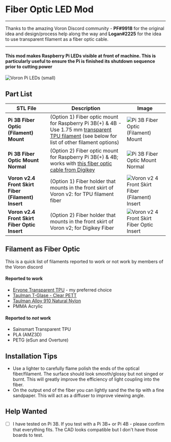 # Fiber Optic LED Mod

---
Thanks to the amazing Voron Discord community - **PF#9918** for the original idea and design/process help along the way and **Logan#2225** for the idea to use transparent filament as a fiber optic cable.

---

#### This mod makes Raspberry Pi LEDs visible at front of machine.  This is particularly useful to ensure the Pi is finished its shutdown sequence prior to cutting power

![Voron Pi LEDs (small)](https://user-images.githubusercontent.com/2540542/160843123-2fd697d7-4de1-47ba-8474-417a2d32ecff.gif)

## Part List
| STL File | Description | Image |
| --- | --- | --- |
| **Pi 3B Fiber Optic (Filament) Mount** | (Option 1) Fiber optic mount for Raspberry Pi 3B(+) & 4B - Use 1.75 mm [transparent TPU filament](https://www.amazon.com/Eryone-Printer-Filament-Dimensional-Accuracy/dp/B07WFY1R9B) (see below for list of other filament options) | ![Pi 3B Fiber Optic (Filament) Mount](https://user-images.githubusercontent.com/2540542/160407918-8cb7a257-38bb-4d65-8b85-656e7d282615.jpg) |
| **Pi 3B Fiber Optic Mount Normal** | (Option 2) Fiber optic mount for Raspberry Pi 3B(+) & 4B; works with [this fiber optic cable from Digikey](https://www.digikey.ca/en/products/detail/industrial-fiber-optics/IF-C-E1000/356536) | ![Pi 3B Fiber Optic Mount Normal](https://user-images.githubusercontent.com/2540542/160301752-9d2c598a-7a3c-4dd7-bb3d-7071755d836e.jpg) |
| **Voron v2.4 Front Skirt Fiber (Filament) Insert** | (Option 1) Fiber holder that mounts in the front skirt of Voron v2: for TPU filament fiber| ![Voron v2 4 Front Skirt Fiber (Filament) Insert](https://user-images.githubusercontent.com/2540542/160408020-214cc23d-7884-45b4-b743-5efb22091f68.jpg) |
| **Voron v2.4 Front Skirt Fiber Optic Insert** | (Option 2) Fiber holder that mounts in the front skirt of Voron v2; for Digikey Fiber| ![Voron v2 4 Front Skirt Fiber Optic Insert](https://user-images.githubusercontent.com/2540542/160301779-df3b16f0-783c-4b96-9b97-3c9c18a715c4.jpg) |


## Filament as Fiber Optic
This is a quick list of filaments reported to work or not work by members of the Voron discord
#### Reported to work
* [Eryone Transparent TPU](https://www.amazon.com/Eryone-Printer-Filament-Dimensional-Accuracy/dp/B07WFY1R9B) - my preferred choice
* [Taulman T-Glase - Clear PETT](https://www.amazon.ca/Taulman-Clear-T-Glase-1-75mm/dp/B01MXDIYXM)
* [Taulman Alloy 910 Natural Nylon](https://www.amazon.ca/Taulman-Alloy-Printing-Filament-1-75mm/dp/B078HPGLL9)
* PMMA Acrylic

#### Reported to _not_ work
* Sainsmart Transparent TPU
* PLA (AMZ3D)
* PETG (eSun and Overture)


## Installation Tips
* Use a lighter to carefully flame polish the ends of the optical fiber/filament.  The surface should look smooth/glossy but not singed or burnt.  This will greatly improve the efficiency of light coupling into the fiber.
* On the output end of the fiber you can lightly sand the the tip with a fine sandpaper.  This will act as a diffuser to improve viewing angle.


## Help Wanted
* [ ] I have tested on Pi 3B.  If you test with a Pi 3B+ or Pi 4B - please confirm that everything fits.  The CAD looks compatible but I don't have those boards to test.
